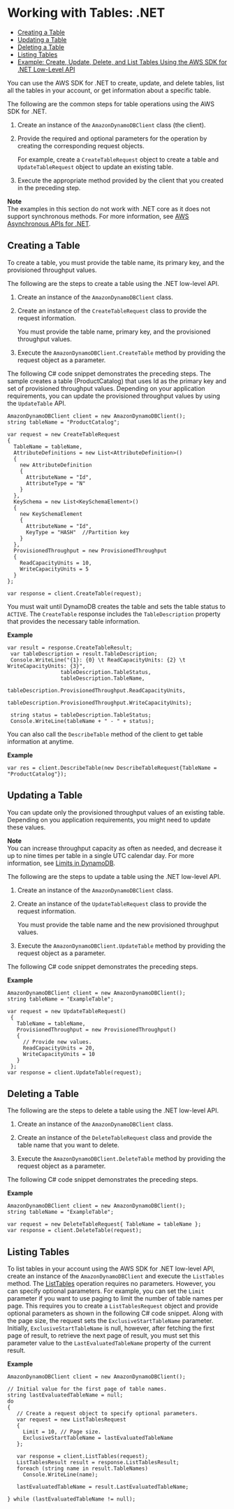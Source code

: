 # Working with Tables: \.NET<a name="LowLevelDotNetWorkingWithTables"></a>


+ [Creating a Table](#LowLeveldotNetCreateTable)
+ [Updating a Table](#LowLeveldotNetUpdateTable)
+ [Deleting a Table](#LowLeveldotNetDeleteTable)
+ [Listing Tables](#LowLeveldotNetListTables)
+ [Example: Create, Update, Delete, and List Tables Using the AWS SDK for \.NET Low\-Level API](LowLevelDotNetTableOperationsExample.md)

You can use the AWS SDK for \.NET to create, update, and delete tables, list all the tables in your account, or get information about a specific table\.

The following are the common steps for table operations using the AWS SDK for \.NET\. 

1. Create an instance of the `AmazonDynamoDBClient` class \(the client\)\.

1. Provide the required and optional parameters for the operation by creating the corresponding request objects\. 

   For example, create a `CreateTableRequest` object to create a table and `UpdateTableRequest` object to update an existing table\. 

1. Execute the appropriate method provided by the client that you created in the preceding step\. 

**Note**  
 The examples in this section do not work with \.NET core as it does not support synchronous methods\. For more information, see [AWS Asynchronous APIs for \.NET](http://docs.aws.amazon.com/sdk-for-net/v3/developer-guide/sdk-net-async-api.html)\. 

## Creating a Table<a name="LowLeveldotNetCreateTable"></a>

To create a table, you must provide the table name, its primary key, and the provisioned throughput values\. 

The following are the steps to create a table using the \.NET low\-level API\. 

1. Create an instance of the `AmazonDynamoDBClient` class\.

1. Create an instance of the `CreateTableRequest` class to provide the request information\. 

   You must provide the table name, primary key, and the provisioned throughput values\. 

1. Execute the `AmazonDynamoDBClient.CreateTable` method by providing the request object as a parameter\.

The following C\# code snippet demonstrates the preceding steps\. The sample creates a table \(ProductCatalog\) that uses Id as the primary key and set of provisioned throughput values\. Depending on your application requirements, you can update the provisioned throughput values by using the `UpdateTable` API\.

```
AmazonDynamoDBClient client = new AmazonDynamoDBClient();
string tableName = "ProductCatalog";

var request = new CreateTableRequest
{
  TableName = tableName,
  AttributeDefinitions = new List<AttributeDefinition>()
  {
    new AttributeDefinition
    {
      AttributeName = "Id",
      AttributeType = "N"
    }
  },
  KeySchema = new List<KeySchemaElement>()
  {
    new KeySchemaElement
    {
      AttributeName = "Id",
      KeyType = "HASH"  //Partition key
    }
  },
  ProvisionedThroughput = new ProvisionedThroughput
  {
    ReadCapacityUnits = 10,
    WriteCapacityUnits = 5
  }
};

var response = client.CreateTable(request);
```

You must wait until DynamoDB creates the table and sets the table status to `ACTIVE`\. The `CreateTable` response includes the `TableDescription` property that provides the necessary table information\.

**Example**  

```
var result = response.CreateTableResult;
 var tableDescription = result.TableDescription;
 Console.WriteLine("{1}: {0} \t ReadCapacityUnits: {2} \t WriteCapacityUnits: {3}",
                 tableDescription.TableStatus,
                 tableDescription.TableName,
                 tableDescription.ProvisionedThroughput.ReadCapacityUnits,
                 tableDescription.ProvisionedThroughput.WriteCapacityUnits);

 string status = tableDescription.TableStatus;
 Console.WriteLine(tableName + " - " + status);
```

You can also call the `DescribeTable` method of the client to get table information at anytime\.

**Example**  

```
var res = client.DescribeTable(new DescribeTableRequest{TableName = "ProductCatalog"});
```

## Updating a Table<a name="LowLeveldotNetUpdateTable"></a>

You can update only the provisioned throughput values of an existing table\. Depending on you application requirements, you might need to update these values\. 

**Note**  
You can increase throughput capacity as often as needed, and decrease it up to nine times per table in a single UTC calendar day\. For more information, see [Limits in DynamoDB](Limits.md)\. 

The following are the steps to update a table using the \.NET low\-level API\. 

1. Create an instance of the `AmazonDynamoDBClient` class\.

1. Create an instance of the `UpdateTableRequest` class to provide the request information\. 

   You must provide the table name and the new provisioned throughput values\. 

1. Execute the `AmazonDynamoDBClient.UpdateTable` method by providing the request object as a parameter\.

The following C\# code snippet demonstrates the preceding steps\.

**Example**  

```
AmazonDynamoDBClient client = new AmazonDynamoDBClient();
string tableName = "ExampleTable";

var request = new UpdateTableRequest()
 {
   TableName = tableName,
   ProvisionedThroughput = new ProvisionedThroughput()
   {
     // Provide new values.
     ReadCapacityUnits = 20,
     WriteCapacityUnits = 10
   }
 };
var response = client.UpdateTable(request);
```

## Deleting a Table<a name="LowLeveldotNetDeleteTable"></a>

The following are the steps to delete a table using the \.NET low\-level API\. 

1. Create an instance of the `AmazonDynamoDBClient` class\.

1. Create an instance of the `DeleteTableRequest` class and provide the table name that you want to delete\. 

1. Execute the `AmazonDynamoDBClient.DeleteTable` method by providing the request object as a parameter\.

The following C\# code snippet demonstrates the preceding steps\.

**Example**  

```
AmazonDynamoDBClient client = new AmazonDynamoDBClient();
string tableName = "ExampleTable";

var request = new DeleteTableRequest{ TableName = tableName };
var response = client.DeleteTable(request);
```

## Listing Tables<a name="LowLeveldotNetListTables"></a>

To list tables in your account using the AWS SDK for \.NET low\-level API, create an instance of the `AmazonDynamoDBClient` and execute the `ListTables` method\. The [ListTables](http://docs.aws.amazon.com/amazondynamodb/latest/APIReference/API_ListTables.html) operation requires no parameters\. However, you can specify optional parameters\. For example, you can set the `Limit` parameter if you want to use paging to limit the number of table names per page\. This requires you to create a `ListTablesRequest` object and provide optional parameters as shown in the following C\# code snippet\. Along with the page size, the request sets the `ExclusiveStartTableName` parameter\. Initially, `ExclusiveStartTableName` is null, however, after fetching the first page of result, to retrieve the next page of result, you must set this parameter value to the `LastEvaluatedTableName` property of the current result\. 

**Example**  

```
AmazonDynamoDBClient client = new AmazonDynamoDBClient();

// Initial value for the first page of table names.
string lastEvaluatedTableName = null;
do
{
   // Create a request object to specify optional parameters.
   var request = new ListTablesRequest
   {
     Limit = 10, // Page size.
     ExclusiveStartTableName = lastEvaluatedTableName
   };

   var response = client.ListTables(request);
   ListTablesResult result = response.ListTablesResult;
   foreach (string name in result.TableNames)
     Console.WriteLine(name);

   lastEvaluatedTableName = result.LastEvaluatedTableName;

} while (lastEvaluatedTableName != null);
```